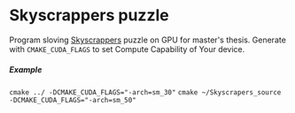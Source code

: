 # Skyscrappers puzzle
Program sloving [Skyscrappers](http://wiki.logic-masters.de/index.php?title=Skyscrapers/en "Puzzlewiki") puzzle on GPU for master's thesis.
Generate with ```CMAKE_CUDA_FLAGS``` to set Compute Capability of Your device.
##### Example
```cmake ../ -DCMAKE_CUDA_FLAGS="-arch=sm_30"```
```cmake ~/Skyscrapers_source -DCMAKE_CUDA_FLAGS="-arch=sm_50"```

